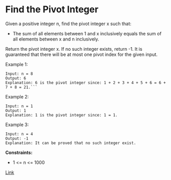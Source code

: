 # Find the Pivot Integer

Given a positive integer n, find the pivot integer x such that:

- The sum of all elements between 1 and x inclusively equals the sum of all elements between x and n inclusively.

Return the pivot integer x. If no such integer exists, return -1. It is guaranteed that there will be at most one pivot
index for the given input.

Example 1:

```
Input: n = 8
Output: 6
Explanation: 6 is the pivot integer since: 1 + 2 + 3 + 4 + 5 + 6 = 6 + 7 + 8 = 21.```
```

Example 2:

```
Input: n = 1
Output: 1
Explanation: 1 is the pivot integer since: 1 = 1.
```

Example 3:

```
Input: n = 4
Output: -1
Explanation: It can be proved that no such integer exist.
```

**Constraints:**

- 1 <= n <= 1000

[Link](https://leetcode.com/problems/find-the-pivot-integer/)